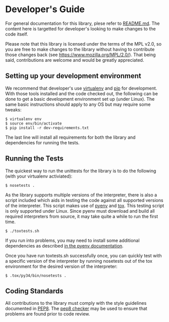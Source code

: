 Developer's Guide
=================

For general documentation for this library, plese refer to
[README.md](README.md).  The content here is targetted for
developer's looking to make changes to the code itself.

Please note that this library is licensed under the terms of the MPL
v2.0, so you are free to make changes to the library without having to
contribute those changes back (see https://www.mozilla.org/MPL/2.0/).
That being said, contributions are welcome and would be greatly
appreciated.

Setting up your development environment
---------------------------------------

We recommend that developer's use
[virtualenv](https://virtualenv.pypa.io/en/latest/) and
[pip](https://pypi.python.org/pypi/pip) for development.  With those
tools installed and the code checked out, the following can be done to
get a basic development environment set up (under Linux).  The same
basic instructions should apply to any OS but may require some tweaks:

```
$ virtualenv env
$ source env/bin/activate
$ pip install -r dev-requirements.txt
```

The last line will install all requirements for both the library and
dependencies for running the tests.

Running the Tests
-----------------

The quickest way to run the unittests for the library is to do the
following (with your virtualenv activiated):

```
$ nosetests .
```

As the library supports multiple versions of the interpreter, there is
also a script included which aids in testing the code against all
supported versions of the interpreter.  This script makes use of
[pyenv](https://github.com/yyuu/pyenv) and
[tox](https://tox.readthedocs.org/en/latest/).  This testing script is
only supported under Linux.  Since pyenv must download and build all
required interpreters from source, it may take quite a while to run
the first time.

```
$ ./toxtests.sh
```

If you run into problems, you may need to install some additional
dependencies as described
[in the pyenv documentation](https://github.com/yyuu/pyenv/wiki/Common-build-problems).

Once you have run toxtests.sh successfully once, you can quickly test
with a specific version of the interpreter by running nosetests out of
the tox environment for the desired version of the interpreter:

```
$ .tox/py34/bin/nosetests .
```

Coding Standards
----------------

All contributions to the library must comply with the style guidelines
documented in [PEP8](https://www.python.org/dev/peps/pep-0008/).  The
[pep8 checker](https://pypi.python.org/pypi/pep8) may be used to
ensure that problems are found prior to code review.
